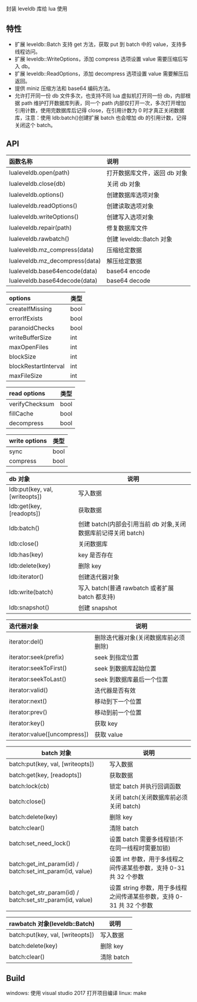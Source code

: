 封装 leveldb 库给 lua 使用

## 特性

- 扩展 leveldb::Batch 支持 get 方法，获取 put 到 batch 中的 value，支持多线程访问。
- 扩展 leveldb::WriteOptions，添加 compress 选项设置 value 需要压缩后写入 db。
- 扩展 leveldb::ReadOptions，添加 decompress 选项设置 value 需要解压后返回。
- 提供 miniz 压缩方法和 base64 编码方法。
- 允许打开同一份 db 文件多次，也支持不同 lua 虚拟机打开同一份 db，内部根据 path 维护打开数据库列表，同一个 path 内部仅打开一次，多次打开增加引用计数，使用完数据库后记得 close，在引用计数为 0 时才真正关闭数据库，注意：使用 ldb:batch()创建扩展 batch 也会增加 db 的引用计数，记得关闭这个 batch。

## API

| 函数名称                       | 说明                         |
| :----------------------------- | :--------------------------- |
| lualeveldb.open(path)          | 打开数据库文件，返回 db 对象 |
| lualeveldb.close(db)           | 关闭 db 对象                 |
| lualeveldb.options()           | 创建数据库选项对象           |
| lualeveldb.readOptions()       | 创建读取选项对象             |
| lualeveldb.writeOptions()      | 创建写入选项对象             |
| lualeveldb.repair(path)        | 修复数据库文件               |
| lualeveldb.rawbatch()          | 创建 leveldb::Batch 对象     |
| lualeveldb.mz_compress(data)   | 压缩给定数据                 |
| lualeveldb.mz_decompress(data) | 解压给定数据                 |
| lualeveldb.base64encode(data)  | base64 encode                |
| lualeveldb.base64decode(data)  | base64 decode                |

| options              | 类型 |
| :------------------- | ---- |
| createIfMissing      | bool |
| errorIfExists        | bool |
| paranoidChecks       | bool |
| writeBufferSize      | int  |
| maxOpenFiles         | int  |
| blockSize            | int  |
| blockRestartInterval | int  |
| maxFileSize          | int  |

| read options   | 类型 |
| :------------- | ---- |
| verifyChecksum | bool |
| fillCache      | bool |
| decompress     | bool |

| write options | 类型 |
| :------------ | ---- |
| sync          | bool |
| compress      | bool |

| db 对象                        | 说明                                                          |
| :----------------------------- | ------------------------------------------------------------- |
| ldb:put(key, val, [writeopts]) | 写入数据                                                      |
| ldb:get(key, [readopts])       | 获取数据                                                      |
| ldb:batch()                    | 创建 batch(内部会引用当前 db 对象,关闭数据库前记得关闭 batch) |
| ldb:close()                    | 关闭数据库                                                    |
| ldb:has(key)                   | key 是否存在                                                  |
| ldb:delete(key)                | 删除 key                                                      |
| ldb:iterator()                 | 创建迭代器对象                                                |
| ldb:write(batch)               | 写入 batch(普通 rawbatch 或者扩展 batch 都支持)               |
| ldb:snapshot()                 | 创建 snapshot                                                 |

| 迭代器对象                   | 说明                                 |
| :--------------------------- | ------------------------------------ |
| iterator:del()               | 删除迭代器对象(关闭数据库前必须删除) |
| iterator:seek(prefix)        | seek 到指定位置                      |
| iterator:seekToFirst()       | seek 到数据库起始位置                |
| iterator:seekToLast()        | seek 到数据库最后一个位置            |
| iterator:valid()             | 迭代器是否有效                       |
| iterator:next()              | 移动到下一个位置                     |
| iterator:prev()              | 移动到前一个位置                     |
| iterator:key()               | 获取 key                             |
| iterator:value([uncompress]) | 获取 value                           |

| batch 对象                                               | 说明                                                                 |
| -------------------------------------------------------- | -------------------------------------------------------------------- |
| batch:put(key, val, [writeopts])                         | 写入数据                                                             |
| batch:get(key, [readopts])                               | 获取数据                                                             |
| batch:lock(cb)                                           | 锁定 batch 并执行回调函数                                            |
| batch:close()                                            | 关闭 batch(关闭数据库前必须关闭 batch)                               |
| batch:delete(key)                                        | 删除 key                                                             |
| batch:clear()                                            | 清除 batch                                                           |
| batch:set_need_lock()                                    | 设置 batch 需要多线程锁(不在同一线程时需要加锁)                      |
| batch:get_int_param(id) / batch:set_int_param(id, value) | 设置 int 参数，用于多线程之间传递某些参数，支持 0-31 共 32 个参数    |
| batch:get_str_param(id) / batch:set_str_param(id, value) | 设置 string 参数，用于多线程之间传递某些参数，支持 0-31 共 32 个参数 |

| rawbatch 对象(leveldb::Batch)    | 说明       |
| -------------------------------- | ---------- |
| batch:put(key, val, [writeopts]) | 写入数据   |
| batch:delete(key)                | 删除 key   |
| batch:clear()                    | 清除 batch |

## Build

windows: 使用 visual studio 2017 打开项目编译
linux: make
